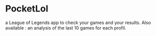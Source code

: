 # PocketLol
a League of Legends app to check your games and your results. Also available : an analysis of the last 10 games for each profil.
